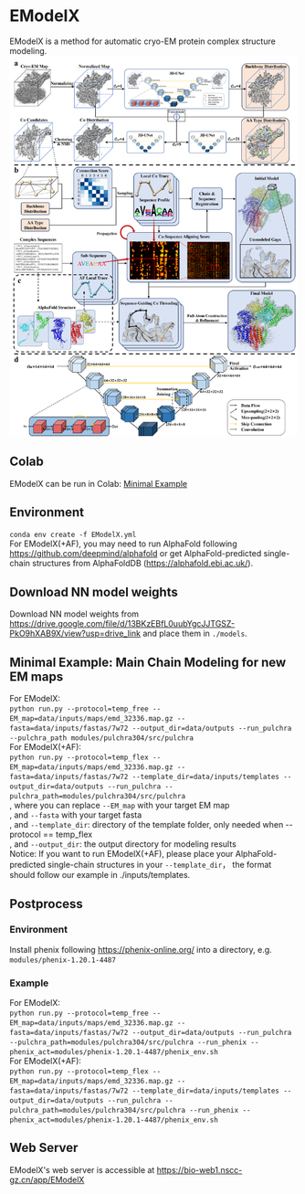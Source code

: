 # EModelX
EModelX is a method for automatic cryo-EM protein complex structure modeling.
![EModelX](data/displays/figure1.png)

## Colab
EModelX can be run in Colab: [Minimal Example](https://colab.research.google.com/github/biomed-AI/EModelX/blob/main/minimal_example.ipynb)  


## Environment
`conda env create -f EModelX.yml`  
For EModelX(+AF), you may need to run AlphaFold following <https://github.com/deepmind/alphafold> or get AlphaFold-predicted single-chain structures from AlphaFoldDB (<https://alphafold.ebi.ac.uk/>).  

## Download NN model weights
Download NN model weights from <https://drive.google.com/file/d/13BKzEBfL0uubYgcJJTGSZ-PkO9hXAB9X/view?usp=drive_link> and place them in `./models`.  

## Minimal Example: Main Chain Modeling for new EM maps

For EModelX:   
`python run.py --protocol=temp_free --EM_map=data/inputs/maps/emd_32336.map.gz --fasta=data/inputs/fastas/7w72 --output_dir=data/outputs --run_pulchra --pulchra_path modules/pulchra304/src/pulchra`  
For EModelX(+AF):   
`python run.py --protocol=temp_flex --EM_map=data/inputs/maps/emd_32336.map.gz --fasta=data/inputs/fastas/7w72 --template_dir=data/inputs/templates --output_dir=data/outputs --run_pulchra --pulchra_path=modules/pulchra304/src/pulchra`   
, where you can replace `--EM_map` with your target EM map   
, and `--fasta` with your target fasta   
, and `--template_dir`: directory of the template folder, only needed when --protocol == temp_flex   
, and `--output_dir`: the output directory for modeling results  
Notice: If you want to run EModelX(+AF), please place your AlphaFold-predicted single-chain structures in your `--template_dir`， the format should follow our example in ./inputs/templates.  

## Postprocess
### Environment
Install phenix following <https://phenix-online.org/> into a directory, e.g. `modules/phenix-1.20.1-4487`  

### Example
For EModelX:   
`python run.py --protocol=temp_free --EM_map=data/inputs/maps/emd_32336.map.gz --fasta=data/inputs/fastas/7w72 --output_dir=data/outputs --run_pulchra --pulchra_path=modules/pulchra304/src/pulchra --run_phenix --phenix_act=modules/phenix-1.20.1-4487/phenix_env.sh`  
For EModelX(+AF):   
`python run.py --protocol=temp_flex --EM_map=data/inputs/maps/emd_32336.map.gz --fasta=data/inputs/fastas/7w72 --template_dir=data/inputs/templates --output_dir=data/outputs --run_pulchra --pulchra_path=modules/pulchra304/src/pulchra --run_phenix --phenix_act=modules/phenix-1.20.1-4487/phenix_env.sh`

## Web Server
EModelX's web server is accessible at <https://bio-web1.nscc-gz.cn/app/EModelX>   
